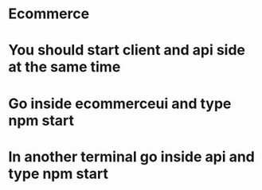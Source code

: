 # Ecommerce 
# You should start client and api side at the same time
# Go inside ecommerceui and type npm start
# In another terminal go inside api and type npm start
#
